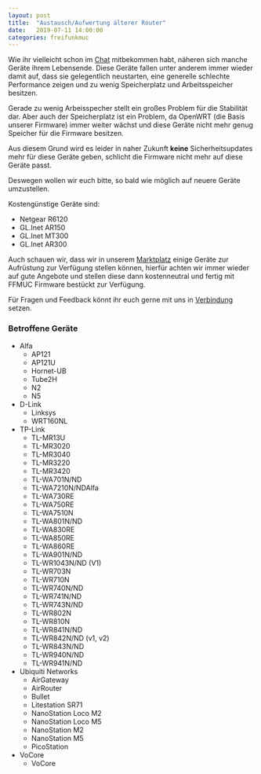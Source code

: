 ```yaml
---
layout: post
title:  "Austausch/Aufwertung älterer Router"
date:   2019-07-11 14:00:00
categories: freifunkmuc
---
```


Wie ihr vielleicht schon im [Chat](https://chat.ffmuc.net) mitbekommen habt, näheren sich manche Geräte ihrem Lebensende. Diese Geräte fallen unter anderem  immer wieder damit auf, dass sie gelegentlich neustarten, eine generelle schlechte Performance zeigen und zu wenig Speicherplatz und Arbeitsspeicher besitzen.

Gerade zu wenig Arbeisspecher stellt ein großes Problem für die Stabilität dar. Aber auch der Speicherplatz ist ein Problem, da OpenWRT (die Basis unserer Firmware) immer weiter wächst und diese Geräte nicht mehr genug Speicher für die Firmware besitzen.

Aus diesem Grund wird es leider in naher Zukunft **keine** Sicherheitsupdates mehr für diese Geräte geben,  schlicht die Firmware nicht mehr auf diese Geräte passt.

Deswegen wollen wir euch bitte, so bald wie möglich auf neuere Geräte umzustellen.

Kostengünstige Geräte sind:

* Netgear R6120
* GL.Inet AR150
* GL.Inet MT300
* GL.Inet AR300

Auch schauen wir, dass wir in unserem [Marktplatz](https://ffmuc.net/pad/p/Marktplatz) einige Geräte zur Aufrüstung zur Verfügung stellen können, hierfür achten wir immer wieder auf gute Angebote und stellen diese dann kostenneutral und fertig mit FFMUC Firmware bestückt zur Verfügung.

Für Fragen und Feedback könnt ihr euch gerne mit uns in [Verbindung](https://ffmuc.net/kontakt) setzen.

### Betroffene Geräte

* Alfa
  * AP121
  * AP121U
  * Hornet-UB
  * Tube2H
  * N2
  * N5
* D-Link
  * Linksys
  * WRT160NL
* TP-Link
  * TL-MR13U
  * TL-MR3020
  * TL-MR3040
  * TL-MR3220
  * TL-MR3420
  * TL-WA701N/ND
  * TL-WA7210N/NDAlfa
  * TL-WA730RE
  * TL-WA750RE
  * TL-WA7510N
  * TL-WA801N/ND
  * TL-WA830RE
  * TL-WA850RE
  * TL-WA860RE
  * TL-WA901N/ND
  * TL-WR1043N/ND (V1)
  * TL-WR703N
  * TL-WR710N
  * TL-WR740N/ND
  * TL-WR741N/ND
  * TL-WR743N/ND
  * TL-WR802N
  * TL-WR810N
  * TL-WR841N/ND
  * TL-WR842N/ND (v1, v2)
  * TL-WR843N/ND
  * TL-WR940N/ND
  * TL-WR941N/ND
* Ubiquiti Networks
  * AirGateway
  * AirRouter
  * Bullet
  * Litestation SR71
  * NanoStation Loco M2
  * NanoStation Loco M5
  * NanoStation M2
  * NanoStation M5
  * PicoStation
* VoCore
  * VoCore
